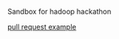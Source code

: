 Sandbox for hadoop hackathon

[pull request example](https://www.atlassian.com/git/tutorials/making-a-pull-request/how-it-works)
